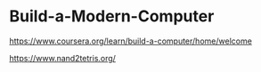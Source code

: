 # Build-a-Modern-Computer

https://www.coursera.org/learn/build-a-computer/home/welcome

https://www.nand2tetris.org/

